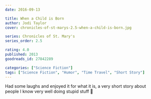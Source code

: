 ```yaml
---
date: 2016-09-13

title: When a Child is Born
author: Jodi Taylor
cover: chronicles-of-st-marys-2.5-when-a-child-is-born.jpg

series: Chronicles of St. Mary's
series_order: 2.5

rating: 4.0
published: 2013
goodreads_id: 27842289

categories: ["Science Fiction"]
tags: ["Science Fiction", "Humor", "Time Travel", "Short Story"]
---
```


Had some laughs and enjoyed it for what it is, a very short story about people I know very well doing stupid stuff 🙂
